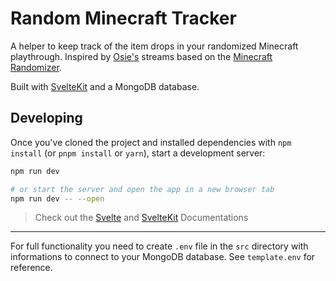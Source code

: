 # Random Minecraft Tracker

A helper to keep track of the item drops in your randomized Minecraft playthrough. Inspired by [Osie's](https://www.twitch.tv/osie) streams based on the [Minecraft Randomizer](https://fasguy.net/minecraft_randomizer/).

Built with [SvelteKit](https://kit.svelte.dev/) and a MongoDB database.

## Developing

Once you've cloned the project and installed dependencies with `npm install` (or `pnpm install` or `yarn`), start a development server:

```bash
npm run dev

# or start the server and open the app in a new browser tab
npm run dev -- --open
```

> Check out the [Svelte](https://svelte.dev/docs/) and [SvelteKit](https://kit.svelte.dev/docs/) Documentations

---

For full functionality you need to create `.env` file in the `src` directory with informations to connect to your MongoDB database. See `template.env` for reference.
